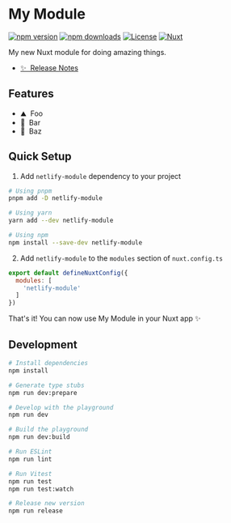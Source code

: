 <!--
Get your module up and running quickly.

Find and replace all on all files (CMD+SHIFT+F):
- Name: My Module
- Package name: netlify-module
- Description: My new Nuxt module
-->

# My Module

[![npm version][npm-version-src]][npm-version-href]
[![npm downloads][npm-downloads-src]][npm-downloads-href]
[![License][license-src]][license-href]
[![Nuxt][nuxt-src]][nuxt-href]

My new Nuxt module for doing amazing things.

- [✨ &nbsp;Release Notes](/CHANGELOG.md)
<!-- - [🏀 Online playground](https://stackblitz.com/github/your-org/netlify-module?file=playground%2Fapp.vue) -->
<!-- - [📖 &nbsp;Documentation](https://example.com) -->

## Features

<!-- Highlight some of the features your module provide here -->
- ⛰ &nbsp;Foo
- 🚠 &nbsp;Bar
- 🌲 &nbsp;Baz

## Quick Setup

1. Add `netlify-module` dependency to your project

```bash
# Using pnpm
pnpm add -D netlify-module

# Using yarn
yarn add --dev netlify-module

# Using npm
npm install --save-dev netlify-module
```

2. Add `netlify-module` to the `modules` section of `nuxt.config.ts`

```js
export default defineNuxtConfig({
  modules: [
    'netlify-module'
  ]
})
```

That's it! You can now use My Module in your Nuxt app ✨

## Development

```bash
# Install dependencies
npm install

# Generate type stubs
npm run dev:prepare

# Develop with the playground
npm run dev

# Build the playground
npm run dev:build

# Run ESLint
npm run lint

# Run Vitest
npm run test
npm run test:watch

# Release new version
npm run release
```

<!-- Badges -->
[npm-version-src]: https://img.shields.io/npm/v/netlify-module/latest.svg?style=flat&colorA=020420&colorB=00DC82
[npm-version-href]: https://npmjs.com/package/netlify-module

[npm-downloads-src]: https://img.shields.io/npm/dm/netlify-module.svg?style=flat&colorA=020420&colorB=00DC82
[npm-downloads-href]: https://npmjs.com/package/netlify-module

[license-src]: https://img.shields.io/npm/l/netlify-module.svg?style=flat&colorA=020420&colorB=00DC82
[license-href]: https://npmjs.com/package/netlify-module

[nuxt-src]: https://img.shields.io/badge/Nuxt-020420?logo=nuxt.js
[nuxt-href]: https://nuxt.com
